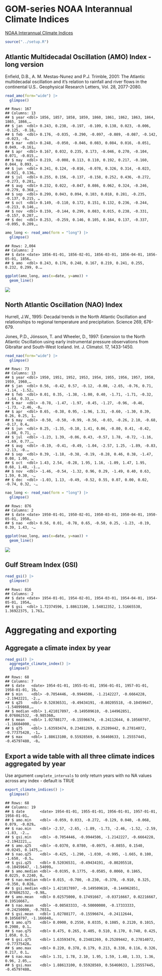 GOM-series NOAA Interannual Climate Indices
================

[NOAA Interannual Climate
Indices](https://psl.noaa.gov/data/climateindices/list/)

``` r
source("../setup.R")
```

## Atlantic Multidecadal Oscillation (AMO) Index - long version

Enfield, D.B., A. M. Mestas-Nunez and P.J. Trimble, 2001: The Atlantic
multidecadal oscillation and it’s relation to rainfall and river flows
in the continental U.S.. Geophysical Research Letters, Vol. 28,
2077-2080.

``` r
read_amo(form="wide") |>
  glimpse()
```

    ## Rows: 167
    ## Columns: 13
    ## $ year <dbl> 1856, 1857, 1858, 1859, 1860, 1861, 1862, 1863, 1864, 1865, 1866,…
    ## $ jan  <dbl> 0.243, 0.238, -0.197, -0.109, 0.138, 0.023, -0.006, -0.125, -0.18…
    ## $ feb  <dbl> 0.176, -0.035, -0.290, -0.097, -0.089, -0.087, -0.142, -0.023, -0…
    ## $ mar  <dbl> 0.248, -0.050, -0.046, 0.083, 0.084, 0.016, -0.051, 0.049, -0.161…
    ## $ apr  <dbl> 0.167, 0.032, 0.235, 0.173, -0.046, 0.270, -0.104, 0.071, -0.015,…
    ## $ may  <dbl> 0.219, -0.008, 0.113, 0.110, 0.192, 0.217, -0.160, 0.044, 0.093, …
    ## $ jun  <dbl> 0.241, 0.124, -0.016, -0.078, 0.326, 0.314, -0.023, -0.021, 0.136…
    ## $ jul  <dbl> 0.255, 0.156, -0.137, -0.158, 0.252, 0.436, -0.272, -0.273, 0.281…
    ## $ aug  <dbl> 0.232, 0.022, -0.047, 0.086, 0.062, 0.324, -0.246, -0.279, 0.368,…
    ## $ sep  <dbl> 0.299, 0.043, 0.094, 0.103, 0.018, 0.281, -0.235, -0.137, 0.215, …
    ## $ oct  <dbl> 0.149, -0.110, 0.172, 0.151, 0.132, 0.236, -0.244, -0.213, 0.146,…
    ## $ nov  <dbl> 0.159, -0.144, 0.299, 0.083, 0.015, 0.238, -0.331, -0.157, 0.207,…
    ## $ dec  <dbl> 0.253, -0.259, 0.146, 0.105, 0.164, 0.137, -0.337, -0.095, 0.209,…

``` r
amo_long <- read_amo(form = "long") |>
  glimpse()
```

    ## Rows: 2,004
    ## Columns: 2
    ## $ date <date> 1856-01-01, 1856-02-01, 1856-03-01, 1856-04-01, 1856-05-01, 1856…
    ## $ amo  <dbl> 0.243, 0.176, 0.248, 0.167, 0.219, 0.241, 0.255, 0.232, 0.299, 0.…

``` r
ggplot(amo_long, aes(x=date, y=amo)) +
  geom_line()
```

![](README-indices_files/figure-gfm/unnamed-chunk-4-1.png)<!-- -->

## North Atlantic Oscillation (NAO) Index

Hurrell, J.W., 1995: Decadal trends in the North Atlantic Oscillation
and relationships to regional temperature and precipitation. Science
269, 676-679.

Jones, P.D., Jónsson, T. and Wheeler, D., 1997: Extension to the North
Atlantic Oscillation using early instrumental pressure observations from
Gibraltar and South-West Iceland. Int. J. Climatol. 17, 1433-1450.

``` r
read_nao(form="wide") |>
  glimpse()
```

    ## Rows: 73
    ## Columns: 13
    ## $ year <dbl> 1950, 1951, 1952, 1953, 1954, 1955, 1956, 1957, 1958, 1959, 1960,…
    ## $ jan  <dbl> 0.56, -0.42, 0.57, -0.12, -0.08, -2.65, -0.76, 0.71, -1.14, -1.52…
    ## $ feb  <dbl> 0.01, 0.35, -1.38, -1.00, 0.40, -1.71, -1.71, -0.32, -1.64, 0.33,…
    ## $ mar  <dbl> -0.78, -1.47, -1.97, -0.45, -1.27, -0.96, -0.46, -1.73, -2.46, -0…
    ## $ apr  <dbl> 0.65, -0.38, 0.95, -1.96, 1.31, -0.60, -1.30, 0.39, 0.26, 0.25, 1…
    ## $ may  <dbl> -0.50, -0.50, -0.99, -0.56, -0.03, -0.26, 2.10, -0.68, -0.17, 0.4…
    ## $ jun  <dbl> 0.25, -1.35, -0.10, 1.41, 0.06, -0.80, 0.41, -0.42, -1.08, 0.71, …
    ## $ jul  <dbl> -1.23, 1.39, -0.06, 0.43, -0.57, 1.78, -0.72, -1.16, -1.69, 0.77,…
    ## $ aug  <dbl> -0.19, -0.41, -0.49, -1.04, -2.57, 1.25, -1.89, -0.83, -2.13, -0.…
    ## $ sep  <dbl> 0.39, -1.18, -0.38, -0.19, -0.28, 0.46, 0.38, -1.47, 0.08, 1.00, …
    ## $ oct  <dbl> 1.43, 2.54, -0.28, 1.95, 1.16, -1.09, 1.47, 1.95, 0.68, 1.48, -1.…
    ## $ nov  <dbl> -1.46, -0.54, -1.32, 0.96, 0.29, -1.49, 0.40, 0.63, 1.59, 0.30, -…
    ## $ dec  <dbl> -1.03, 1.13, -0.49, -0.52, 0.55, 0.07, 0.00, 0.02, -0.74, 0.32, -…

``` r
nao_long <- read_nao(form = "long") |>
  glimpse()
```

    ## Rows: 876
    ## Columns: 2
    ## $ date <date> 1950-01-01, 1950-02-01, 1950-03-01, 1950-04-01, 1950-05-01, 1950…
    ## $ nao  <dbl> 0.56, 0.01, -0.78, 0.65, -0.50, 0.25, -1.23, -0.19, 0.39, 1.43, -…

``` r
ggplot(nao_long, aes(x=date, y=nao)) +
  geom_line()
```

![](README-indices_files/figure-gfm/unnamed-chunk-7-1.png)<!-- -->

## Gulf Stream Index (GSI)

``` r
read_gsi() |>
  glimpse()
```

    ## Rows: 816
    ## Columns: 2
    ## $ date <date> 1954-01-01, 1954-02-01, 1954-03-01, 1954-04-01, 1954-05-01, 1954…
    ## $ gsi  <dbl> 1.72374596, 1.88613100, 1.54812352, 1.51665538, 1.36922375, 1.763…

# Aggregating and exporting

## Aggregate a climate index by year

``` r
read_gsi() |>
  aggregate_climate_index() |>
  glimpse()
```

    ## Rows: 68
    ## Columns: 7
    ## $ date   <date> 1954-01-01, 1955-01-01, 1956-01-01, 1957-01-01, 1958-01-01, 19…
    ## $ min    <dbl> -0.7054446, -0.9944506, -1.2142227, -0.6664228, -2.1942221, -2.…
    ## $ q25    <dbl> 0.52036531, -0.49434191, -0.80205518, -0.10459647, -1.54099868,…
    ## $ median <dbl> 1.421017897, -0.149509610, -0.144962851, 0.076862532, -0.985360…
    ## $ mean   <dbl> 1.02788177, -0.15596674, -0.24112644, 0.10560797, -1.16604000, …
    ## $ q75    <dbl> 1.63593474, 0.23481269, 0.25289442, 0.27814072, -0.77375428, -1…
    ## $ max    <dbl> 1.88613100, 0.55928569, 0.56460633, 1.25557445, -0.45797480, -0…

## Export a wide table with all three climate indices aggregated by year

Use argument `complete_intervals` to only return years with no NA values
across any index - default is TRUE

``` r
export_climate_indices() |>
  glimpse()
```

    ## Rows: 68
    ## Columns: 19
    ## $ date       <date> 1954-01-01, 1955-01-01, 1956-01-01, 1957-01-01, 1958-01-01…
    ## $ amo.min    <dbl> -0.059, 0.033, -0.272, -0.129, 0.040, -0.068, 0.079, -0.029…
    ## $ nao.min    <dbl> -2.57, -2.65, -1.89, -1.73, -2.46, -1.52, -2.59, -1.83, -2.…
    ## $ gsi.min    <dbl> -0.7054446, -0.9944506, -1.2142227, -0.6664228, -2.1942221,…
    ## $ amo.q25    <dbl> -0.0370, 0.0780, -0.0975, -0.0855, 0.1540, -0.0245, 0.1475,…
    ## $ nao.q25    <dbl> -0.425, -1.290, -1.030, -0.995, -1.665, 0.100, -1.650, -0.5…
    ## $ gsi.q25    <dbl> 0.52036531, -0.49434191, -0.80205518, -0.10459647, -1.54099…
    ## $ amo.median <dbl> -0.0195, 0.1775, -0.0585, 0.0060, 0.1865, 0.0225, 0.2240, 0…
    ## $ nao.median <dbl> 0.015, -0.700, -0.230, -0.370, -0.910, 0.325, -0.350, 0.020…
    ## $ gsi.median <dbl> 1.421017897, -0.149509610, -0.144962851, 0.076862532, -0.98…
    ## $ amo.mean   <dbl> 0.02575000, 0.17491667, -0.03716667, 0.02216667, 0.19516667…
    ## $ nao.mean   <dbl> -0.08583333, -0.50000000, -0.17333333, -0.24250000, -0.7033…
    ## $ gsi.mean   <dbl> 1.02788177, -0.15596674, -0.24112644, 0.10560797, -1.166040…
    ## $ amo.q75    <dbl> 0.0900, 0.2550, 0.0335, 0.1085, 0.2120, 0.1015, 0.2900, 0.1…
    ## $ nao.q75    <dbl> 0.475, 0.265, 0.405, 0.510, 0.170, 0.740, 0.425, 1.050, 0.3…
    ## $ gsi.q75    <dbl> 1.63593474, 0.23481269, 0.25289442, 0.27814072, -0.77375428…
    ## $ amo.max    <dbl> 0.220, 0.378, 0.179, 0.213, 0.338, 0.116, 0.326, 0.217, 0.1…
    ## $ nao.max    <dbl> 1.31, 1.78, 2.10, 1.95, 1.59, 1.48, 1.33, 1.36, 0.96, 2.05,…
    ## $ gsi.max    <dbl> 1.88613100, 0.55928569, 0.56460633, 1.25557445, -0.45797480…
